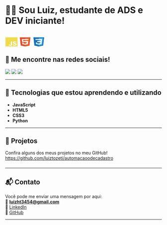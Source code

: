 # 👨‍💻 Sou Luiz, estudante de ADS e DEV iniciante!

<div style="display: inline_block"><br>
  <img align="center" alt="Luiz-Js" height="30" width="40" src="https://raw.githubusercontent.com/devicons/devicon/master/icons/javascript/javascript-plain.svg">
  <img align="center" alt="Luiz-HTML" height="30" width="40" src="https://raw.githubusercontent.com/devicons/devicon/master/icons/html5/html5-original.svg">
  <img align="center" alt="Luiz-CSS" height="30" width="40" src="https://raw.githubusercontent.com/devicons/devicon/master/icons/css3/css3-original.svg">
</div>
  
## 💬 Me encontre nas redes sociais!

<div>
  <a href="https://instagram.com/luiztozeti_" target="_blank"><img src="https://img.shields.io/badge/-Instagram-%23E4405F?style=for-the-badge&logo=instagram&logoColor=white" target="_blank"></a>
  <a href="mailto:luizht3454@gmail.com"><img src="https://img.shields.io/badge/-Gmail-%23333?style=for-the-badge&logo=gmail&logoColor=white" target="_blank"></a>
  <a href="https://www.linkedin.com/in/luiz-henrique-tozeti-costa-583065354?" target="_blank"><img src="https://img.shields.io/badge/-LinkedIn-%230077B5?style=for-the-badge&logo=linkedin&logoColor=white" target="_blank"></a>
</div>

---

## 🧠 Tecnologias que estou aprendendo e utilizando

- **JavaScript** 
- **HTML5** 
- **CSS3**
- **Python**

---

## 🚀 Projetos

Confira alguns dos meus projetos no meu GitHub!
https://github.com/luiztozeti/automacaoodecadastro

### 
---

## 📬 Contato

Você pode me enviar uma mensagem por aqui:  
📧 **luizht3454@gmail.com**  
🔗 [LinkedIn](https://www.linkedin.com/in/luiz-henrique-tozeti-costa-583065354?utm_source=share&utm_campaign=share_via&utm_content=profile&utm_medium=ios_app)  
🐙 [GitHub](https://github.com/luiztozeti)

---
